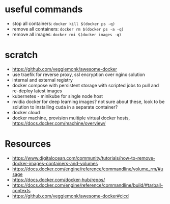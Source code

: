 # useful commands #
* stop all containers: `docker kill $(docker ps -q)`
* remove all containers: `docker rm $(docker ps -a -q)`
* remove all images: `docker rmi $(docker images -q)`

# scratch #
- <https://github.com/veggiemonk/awesome-docker>
- use traefik for reverse proxy, ssl encryption over nginx solution
- internal and external registry
- docker compose with persistent storage with scripted jobs to pull and re-deploy latest images
- kubernetes - minikube for single node host
- nvidia docker for deep learning images? not sure about these, look to be solution to installing cuda in a separate container?
- docker cloud
- docker machine, provision multiple virtual docker hosts, <https://docs.docker.com/machine/overview/>

# Resources #
- <https://www.digitalocean.com/community/tutorials/how-to-remove-docker-images-containers-and-volumes>
- <https://docs.docker.com/engine/reference/commandline/volume_rm/#usage>
- <https://docs.docker.com/docker-hub/repos/>
- <https://docs.docker.com/engine/reference/commandline/build/#tarball-contexts>
- <https://github.com/veggiemonk/awesome-docker#cicd>
